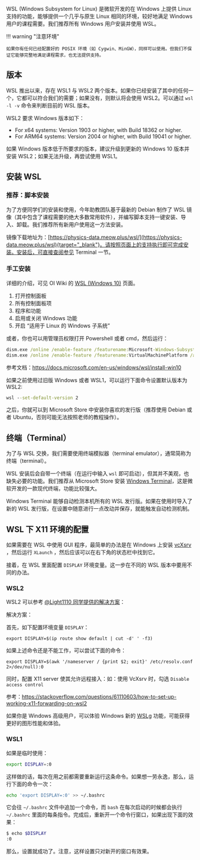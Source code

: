 WSL (Windows Subsystem for Linux) 是微软开发的在 Windows 上提供 Linux 支持的功能，能够提供一个几乎与原生 Linux 相同的环境，较好地满足 Windows 用户的课程需要。我们推荐所有 Windows 用户安装并使用 WSL。


!!! warning "注意环境"
    
    如果你有任何已经配置好的 POSIX 环境（如 Cygwin、MinGW），同样可以使用。但我们不保证它能够完整地满足课程需求，也无法提供支持。

## 版本

WSL 推出以来，存在 WSL1 与 WSL2 两个版本。如果你已经安装了其中的任何一个，它都可以符合我们的需要；如果没有，则默认将会使用 WSL2。可以通过 `wsl -l -v` 命令来判断目前的 WSL 版本。

WSL2 要求 Windows 版本如下：

- For x64 systems: Version 1903 or higher, with Build 18362 or higher.
- For ARM64 systems: Version 2004 or higher, with Build 19041 or higher.

如果 Windows 版本低于所要求的版本，建议升级到更新的 Windows 10 版本并安装 WSL2；如果无法升级，再尝试使用 WSL1。

## 安装 WSL
### 推荐：脚本安装

为了方便同学们的安装和使用，今年助教团队基于最新的 Debian 制作了 WSL 镜像（其中包含了课程需要的绝大多数常用软件），并编写脚本支持一键安装、导入、卸载。我们推荐所有新用户使用这一方法安装。

镜像下载地址为：[https://physics-data.meow.plus/wsl/](https://physics-data.meow.plus/wsl){target="_blank"}。请按照页面上的支持执行即可完成安装。安装后，可直接查阅参见 Terminal 一节。

### 手工安装

详细的介绍，可见 OI Wiki 的 [WSL (Windows 10)](https://oi-wiki.org/tools/wsl/) 页面。

1. 打开控制面板
2. 所有控制面板项
3. 程序和功能
4. 启用或关闭 Windows 功能
5. 开启 “适用于 Linux 的 Windows 子系统”

或者，你也可以用管理员权限打开 Powershell 或者 cmd，然后运行：

```cmd
dism.exe /online /enable-feature /featurename:Microsoft-Windows-Subsystem-Linux /all /norestart
dism.exe /online /enable-feature /featurename:VirtualMachinePlatform /all /norestart
```

参考文档：https://docs.microsoft.com/en-us/windows/wsl/install-win10

如果之前使用过旧版 Windows 或者 WSL1，可以运行下面命令设置默认版本为 WSL2:

```cmd
wsl --set-default-version 2 
```

之后，你就可以到 Microsoft Store 中安装你喜欢的发行版（推荐使用 Debian 或者 Ubuntu，否则可能无法按照老师的教程操作）。

## 终端（Terminal）

为了与 WSL 交换，我们需要使用终端模拟器（terminal emulator），通常简称为终端（terminal）。

WSL 安装后会自带一个终端（在运行中输入 `wsl` 即可启动），但其并不美观，也缺失必要的功能。我们推荐从 Microsoft Store 安装 [Windows Terminal](https://www.microsoft.com/zh-cn/p/windows-terminal/9n0dx20hk701)，这是微软开发的一款现代终端，功能比较强大。

Windows Terminal 能够自动检测本机所有的 WSL 发行版。如果在使用时导入了新的 WSL 发行版，在设置中随意进行一点改动并保存，就能触发自动检测机制。

## WSL 下 X11 环境的配置

如果需要在 WSL 中使用 GUI 程序，最简单的办法是在 Windows 上安装 [vcXsrv](https://sourceforge.net/projects/vcxsrv/files/) ，然后运行 `XLaunch` ，然后应该可以在右下角的状态栏中找到它。

接着，在 WSL 里面配置 `DISPLAY` 环境变量。这一步在不同的 WSL 版本中要用不同的办法。


### WSL2

WSL2 可以参考 [@Light1110 同学提供的解决方案](https://github.com/physics-data/faq/issues/6#issuecomment-680972955)：

解决方案：

首先，如下配置环境变量 `DISPLAY`：

```
export DISPLAY=$(ip route show default | cut -d' ' -f3)
```

如果上述命令还是不能工作，可以尝试下面的命令：

```
export DISPLAY=$(awk '/nameserver / {print $2; exit}' /etc/resolv.conf 2>/dev/null):0
```

同时，配置 X11 server 使其允许远程接入：如：使用 VcXsrv 时，勾选 `Disable access control`   

参考：https://stackoverflow.com/questions/61110603/how-to-set-up-working-x11-forwarding-on-wsl2

如果你是 Windows 高级用户，可以体验 Windows 新的 [WSLg](https://github.com/microsoft/wslg) 功能，可能获得更好的图形性能和体验。

### WSL1

如果是临时使用：

```bash
export DISPLAY=:0
```

这样做的话，每次在用之前都需要重新运行这条命令。如果想一劳永逸，那么，运行下面的命令一次：

```bash
echo 'export DISPLAY=:0' >> ~/.bashrc
```

它会往 `~/.bashrc` 文件中追加一个命令，而 `bash` 在每次启动的时候都会执行 `~/.bashrc` 里面的每条指令。完成后，重新开一个命令行窗口，如果出现下面的效果：

```bash
$ echo $DISPLAY
:0
```

那么，设置就成功了。注意，这样设置只对新开的窗口有效果。